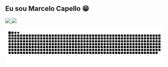  ## Eu sou Marcelo Capello 😁
 <a href="https://www.linkedin.com/in/mbcapello">
  <img height="180em" src="https://github-readme-stats.vercel.app/api?username=MBCapello&show_icons=true&theme=dark&include_all_commits=true&count_private=true"/>
  <img height="180em" src="https://github-readme-stats.vercel.app/api/top-langs/?username=MBCapello&langs_count=5&theme=dark"/>
</div>

![Snake animation](https://github.com/MBCapello/MBCapello/blob/output/github-contribution-grid-snake.svg)





